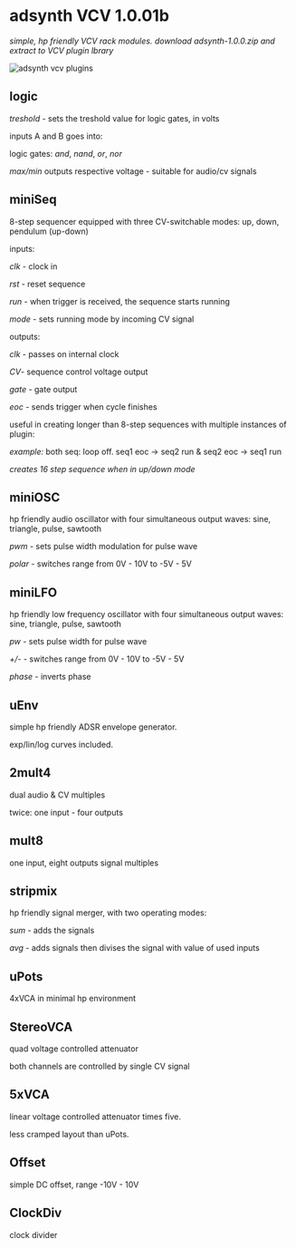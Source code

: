 
# adsynth VCV 1.0.01b

 *simple, hp friendly VCV rack modules. download adsynth-1.0.0.zip and extract to VCV plugin lbrary*

 <img src="https://user-images.githubusercontent.com/35740399/77367698-0154af00-6d5b-11ea-928e-bd25b7e7c082.png" alt="adsynth vcv plugins"> 
 
## logic

*treshold* - sets the treshold value for logic gates, in volts

inputs A and B goes into:

logic gates: *and*, *nand*, *or*, *nor*

*max/min* outputs respective voltage - suitable for audio/cv signals


## miniSeq

8-step sequencer equipped with three CV-switchable modes: up, down, pendulum (up-down)

inputs:

*clk* - clock in

*rst* - reset sequence

*run* - when trigger is received, the sequence starts running

*mode* - sets running mode by incoming CV signal

outputs:

*clk* - passes on internal clock

*CV*- sequence control voltage output

*gate* - gate output

*eoc* - sends trigger when cycle finishes 

useful in creating longer than 8-step sequences with multiple instances of plugin:

_example:_ both seq: loop off. seq1 eoc -> seq2 run & seq2 eoc -> seq1 run 

_creates 16 step sequence when in up/down mode_


## miniOSC

hp friendly audio oscillator with four simultaneous output waves: sine, triangle, pulse, sawtooth

*pwm* - sets pulse width modulation for pulse wave

*polar* - switches range from 0V - 10V to -5V - 5V


## miniLFO

hp friendly low frequency oscillator with four simultaneous output waves: sine, triangle, pulse, sawtooth

*pw* - sets pulse width for pulse wave

*+/-* - switches range from 0V - 10V to -5V - 5V

*phase* - inverts phase


## uEnv

simple hp friendly ADSR envelope generator.

exp/lin/log curves included.


## 2mult4

dual audio & CV multiples

twice: one input - four outputs


## mult8

one input, eight outputs signal multiples


## stripmix

hp friendly signal merger, with two operating modes:

*sum* - adds the signals

*avg* - adds signals then divises the signal with value of used inputs


## uPots

4xVCA in minimal hp environment


## StereoVCA

quad voltage controlled attenuator

both channels are controlled by single CV signal


## 5xVCA

linear voltage controlled attenuator times five.

less cramped layout than uPots.


## Offset

simple DC offset, range -10V - 10V


## ClockDiv

clock divider